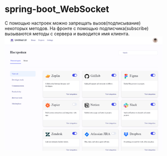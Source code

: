 # spring-boot_WebSocket
С помощью настроек можно запрещать вызов(подписывание) некоторых методов. На фронте с помощью подписчика(subscribe) вызываются методы с сервера и выводится имя клиента.
![Image text](https://github.com/vyshky/AdminPanel/blob/main/%D0%A1%D0%BD%D0%B8%D0%BC%D0%BE%D0%BA%20%D1%8D%D0%BA%D1%80%D0%B0%D0%BD%D0%B0%202022-10-16%20212556.png)
